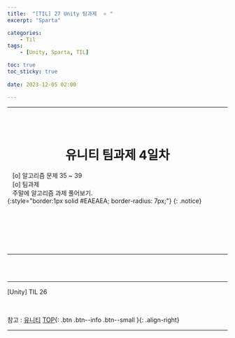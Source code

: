 ```yaml
---
title:  "[TIL] 27 Unity 팀과제  ⭐ "
excerpt: "Sparta"

categories:
    - Til
tags:
    - [Unity, Sparta, TIL]

toc: true
toc_sticky: true
 
date: 2023-12-05 02:00

---
```

- - -


<BR><BR>


<center><H1>  유니티 팀과제 4일차 </H1></center>

&nbsp;&nbsp; [o] 알고리즘 문제   35 ~ 39   
&nbsp;&nbsp; [o] 팀과제  
&nbsp;&nbsp; 주말에 알고리즘 과제 풀어보기.   
{:style="border:1px solid #EAEAEA; border-radius: 7px;"}
{: .notice}  

<br><br><br><br><br>
- - - 



<br><br>
- - - 

[Unity] TIL 26

<br>

참고 : [유니티](https://docs.unity3d.com/kr/)
[TOP](#){: .btn .btn--info .btn--small }{: .align-right}
<br>
- - -
